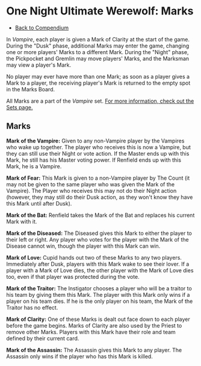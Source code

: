 # One Night Ultimate Werewolf: Marks

- [Back to Compendium](/fake-fan-adam/view/werewolf~compendium)

In *Vampire*, each player is given a Mark of Clarity at the start of the game.
During the "Dusk" phase, additional Marks may enter the game, changing one or more players' Marks to a different Mark.
During the "Night" phase, the Pickpocket and Gremlin may move players' Marks, and the Marksman may view a player's Mark.

No player may ever have more than one Mark;
as soon as a player gives a Mark to a player, the receiving player's Mark is returned to the empty spot in the Marks Board.

All Marks are a part of the *Vampire* set.
[For more information, check out the Sets page.](/fake-fan-adam/view/werewolf~sets)

## Marks

**Mark of the Vampire:** 
Given to any non-Vampire player by the Vampires who wake up together.
The player who receives this is now a Vampire, but they can still use their Night or vote action.
If the Master ends up with this Mark, he still has his Master voting power.
If Renfield ends up with this Mark, he is a Vampire.

**Mark of Fear:** 
This Mark is given to a non-Vampire player by The Count
(it may not be given to the same player who was given the Mark of the Vampire).
The Player who receives this may not do their Night action 
(however, they may still do their Dusk action, as they won't know they have this Mark until after Dusk).

**Mark of the Bat:** 
Renfield takes the Mark of the Bat and replaces his current Mark with it.

**Mark of the Diseased:** 
The Diseased gives this Mark to either the player to their left or right.
Any player who votes for the player with the Mark of the Disease cannot win, though the player with this Mark can win.

**Mark of Love:** 
Cupid hands out two of these Marks to any two players.
Immediately after Dusk, players with this Mark wake to see their lover.
If a player with a Mark of Love dies, the other player with the Mark of Love dies too, even if that player was protected during the vote.

**Mark of the Traitor:** 
The Instigator chooses a player who will be a traitor to his team by giving them this Mark.
The player with this Mark only wins if a player on his team dies.
If he is the only player on his team, the Mark of the Traitor has no effect.

**Mark of Clarity:** 
One of these Marks is dealt out face down to each player before the game begins.
Marks of Clarity are also used by the Priest to remove other Marks.
Players with this Mark have their role and team defined by their current card.

**Mark of the Assassin:** 
The Assassin gives this Mark to any player. 
The Assassin only wins if the player who has this Mark is killed.
